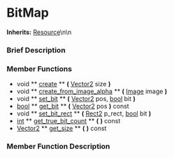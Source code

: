 #  BitMap  
**Inherits:** [Resource](class_resource)\\n\\n
###  Brief Description  


###  Member Functions 
  * void  ** [create](#create) **  **(** [Vector2](class_vector2) size  **)**
  * void  ** [create_from_image_alpha](#create_from_image_alpha) **  **(** [Image](class_image) image  **)**
  * void  ** [set_bit](#set_bit) **  **(** [Vector2](class_vector2) pos, [bool](class_bool) bit  **)**
  * [bool](class_bool)  ** [get_bit](#get_bit) **  **(** [Vector2](class_vector2) pos  **)** const
  * void  ** [set_bit_rect](#set_bit_rect) **  **(** [Rect2](class_rect2) p_rect, [bool](class_bool) bit  **)**
  * [int](class_int)  ** [get_true_bit_count](#get_true_bit_count) **  **(** **)** const
  * [Vector2](class_vector2)  ** [get_size](#get_size) **  **(** **)** const

###  Member Function Description  
